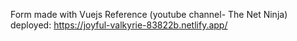 Form made with Vuejs
Reference (youtube channel- The Net Ninja)
deployed: https://joyful-valkyrie-83822b.netlify.app/